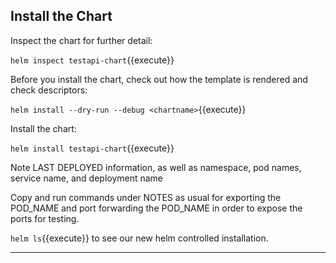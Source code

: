 
## Install the Chart

Inspect the chart for further detail:

`helm inspect testapi-chart`{{execute}}

Before you install the chart, check out how the template is rendered and check descriptors:

`helm install --dry-run --debug <chartname>`{{execute}}

Install the chart:

`helm install testapi-chart`{{execute}}

Note LAST DEPLOYED information, as well as namespace, pod names, service name, and deployment name

Copy and run commands under NOTES as usual for exporting the POD_NAME and port forwarding the POD_NAME in order to expose the ports for testing.

`helm ls`{{execute}} to see our new helm controlled installation.

-----


